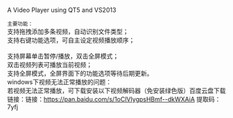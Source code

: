 A Video Player using QT5 and VS2013

`主要功能：` <br> 
支持拖拽添加多条视频，自动识别文件类型； 	<br>
支持右键功能选项，可自主设定视频播放顺序； 	<br>	
支持屏幕单击暂停/播放，双击全屏模式； <br>
双击视频列表可播放当前视频；<br>
支持全屏模式，全屏界面下的功能选项等待后期更新。 <br>
windows下视频无法正常播放的问题： <br>
若视频无法正常播放，可下载安装以下视频解码器（免安装绿色版）百度云盘下载链接：链接：https://pan.baidu.com/s/1oClVIygpsHBmf--dkWXAiA 
提取码：7yfj 
